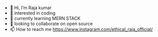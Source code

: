 - 👋 Hi, I’m Raja kumar
- 👀 interested in coding
- 🌱 currently learning MERN STACK
- 💞️ looking to collaborate on open source
- 📫 How to reach me https://www.instagram.com/ethical_raja_official/

<!---
rajabca04/rajabca04 is a ✨ special ✨ repository because its `README.md` (this file) appears on your GitHub profile.
You can click the Preview link to take a look at your changes.
--->

